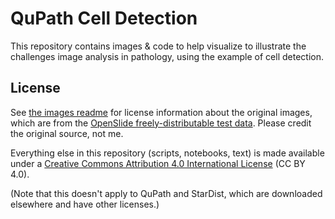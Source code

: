 # QuPath Cell Detection

This repository contains images &amp; code to help visualize to illustrate the challenges image analysis in pathology, using the example of cell detection.



## License

See [the images readme](images/ReadMe.md) for license information about the original images, which are from the [OpenSlide freely-distributable test data](http://openslide.org).
Please credit the original source, not me.

Everything else in this repository (scripts, notebooks, text) is made available under a [Creative Commons Attribution 4.0 International License](http://creativecommons.org/licenses/by/4.0) (CC BY 4.0).

(Note that this doesn't apply to QuPath and StarDist, which are downloaded elsewhere and have other licenses.)
